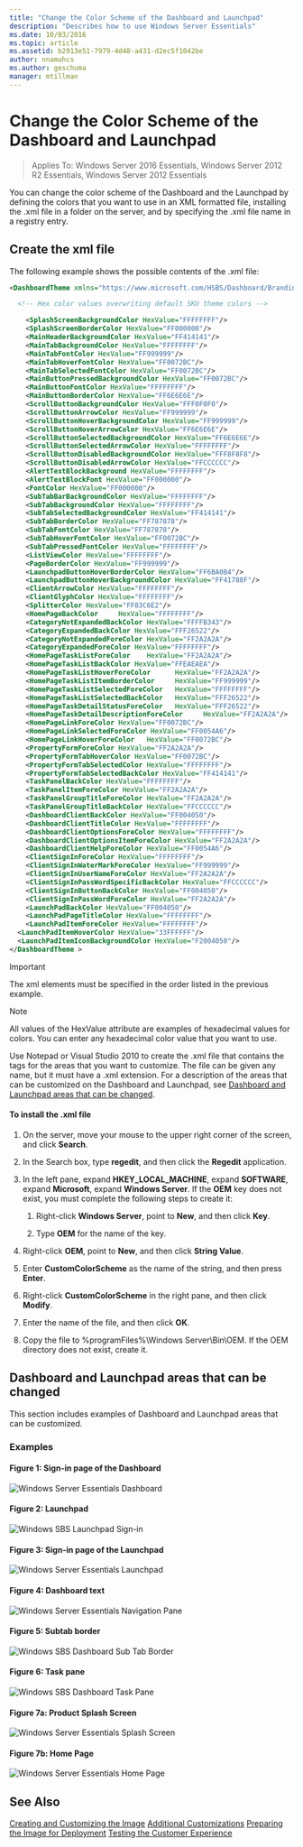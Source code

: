 ```yaml
---
title: "Change the Color Scheme of the Dashboard and Launchpad"
description: "Describes how to use Windows Server Essentials"
ms.date: 10/03/2016
ms.topic: article
ms.assetid: b2913e51-7979-4d48-a431-d2ec5f1042be
author: nnamuhcs
ms.author: geschuma
manager: mtillman
---
```


# Change the Color Scheme of the Dashboard and Launchpad

>Applies To: Windows Server 2016 Essentials, Windows Server 2012 R2 Essentials, Windows Server 2012 Essentials

You can change the color scheme of the Dashboard and the Launchpad by defining the colors that you want to use in an XML formatted file, installing the .xml file in a folder on the server, and by specifying the .xml file name in a registry entry.

## Create the xml file
 The following example shows the possible contents of the .xml file:

```xml
<DashboardTheme xmlns="https://www.microsoft.com/HSBS/Dashboard/Branding/2010">

  <!-- Hex color values overwriting default SKU theme colors -->

    <SplashScreenBackgroundColor HexValue="FFFFFFFF"/>
    <SplashScreenBorderColor HexValue="FF000000"/>
    <MainHeaderBackgroundColor HexValue="FF414141"/>
    <MainTabBackgroundColor HexValue="FFFFFFFF"/>
    <MainTabFontColor HexValue="FF999999"/>
    <MainTabHoverFontColor HexValue="FF0072BC"/>
    <MainTabSelectedFontColor HexValue="FF0072BC"/>
    <MainButtonPressedBackgroundColor HexValue="FF0072BC"/>
    <MainButtonFontColor HexValue="FFFFFFFF"/>
    <MainButtonBorderColor HexValue="FF6E6E6E"/>
    <ScrollButtonBackgroundColor HexValue="FFF0F0F0"/>
    <ScrollButtonArrowColor HexValue="FF999999"/>
    <ScrollButtonHoverBackgroundColor HexValue="FF999999"/>
    <ScrollButtonHoverArrowColor HexValue="FF6E6E6E"/>
    <ScrollButtonSelectedBackgroundColor HexValue="FF6E6E6E"/>
    <ScrollButtonSelectedArrowColor HexValue="FFFFFFFF"/>
    <ScrollButtonDisabledBackgroundColor HexValue="FFF8F8F8"/>
    <ScrollButtonDisabledArrowColor HexValue="FFCCCCCC"/>
    <AlertTextBlockBackground HexValue="FFFFFFFF"/>
    <AlertTextBlockFont HexValue="FF000000"/>
    <FontColor HexValue="FF000000"/>
    <SubTabBarBackgroundColor HexValue="FFFFFFFF"/>
    <SubTabBackgroundColor HexValue="FFFFFFFF"/>
    <SubTabSelectedBackgroundColor HexValue="FF414141"/>
    <SubTabBorderColor HexValue="FF787878"/>
    <SubTabFontColor HexValue="FF787878"/>
    <SubTabHoverFontColor HexValue="FF0072BC"/>
    <SubTabPressedFontColor HexValue="FFFFFFFF"/>
    <ListViewColor HexValue="FFFFFFFF"/>
    <PageBorderColor HexValue="FF999999"/>   
    <LaunchpadButtonHoverBorderColor HexValue="FF6BA0B4"/>
    <LaunchpadButtonHoverBackgroundColor HexValue="FF41788F"/>
    <ClientArrowColor HexValue="FFFFFFFF"/>
    <ClientGlyphColor HexValue="FFFFFFFF"/>
    <SplitterColor HexValue="FF83C6E2"/>
    <HomePageBackColor     HexValue="FFFFFFFF"/>
    <CategoryNotExpandedBackColor HexValue="FFFFB343"/>
    <CategoryExpandedBackColor HexValue="FFF26522"/>
    <CategoryNotExpandedForeColor HexValue="FF2A2A2A"/>
    <CategoryExpandedForeColor HexValue="FFFFFFFF"/>
    <HomePageTaskListForeColor    HexValue="FF2A2A2A"/>
    <HomePageTaskListBackColor HexValue="FFEAEAEA"/>
    <HomePageTaskListHoverForeColor      HexValue="FF2A2A2A"/>
    <HomePageTaskListItemBorderColor     HexValue="FF999999"/>
    <HomePageTaskListSelectedForeColor   HexValue="FFFFFFFF"/>
    <HomePageTaskListSelectedBackColor   HexValue="FFF26522"/>
    <HomePageTaskDetailStatusForeColor   HexValue="FFF26522"/>
    <HomePageTaskDetailDescriptionForeColor     HexValue="FF2A2A2A"/>
    <HomePageLinkForeColor HexValue="FF0072BC"/>
    <HomePageLinkSelectedForeColor HexValue="FF0054A6"/>
    <HomePageLinkHoverForeColor   HexValue="FF0072BC"/>
    <PropertyFormForeColor HexValue="FF2A2A2A"/>
    <PropertyFormTabHoverColor HexValue="FF0072BC"/>
    <PropertyFormTabSelectedColor HexValue="FFFFFFFF"/>
    <PropertyFormTabSelectedBackColor HexValue="FF414141"/>
    <TaskPanelBackColor HexValue="FFFFFFFF"/>
    <TaskPanelItemForeColor HexValue="FF2A2A2A"/>
    <TaskPanelGroupTitleForeColor HexValue="FF2A2A2A"/>
    <TaskPanelGroupTitleBackColor HexValue="FFCCCCCC"/>
    <DashboardClientBackColor HexValue="FF004050"/>
    <DashboardClientTitleColor HexValue="FFFFFFFF"/>
    <DashboardClientOptionsForeColor HexValue="FFFFFFFF"/>
    <DashboardClientOptionsItemForeColor HexValue="FF2A2A2A"/>
    <DashboardClientHelpForeColor HexValue="FF0054A6"/>
    <ClientSignInForeColor HexValue="FFFFFFFF"/>
    <ClientSignInWaterMarkForeColor HexValue="FF999999"/>
    <ClientSignInUserNameForeColor HexValue="FF2A2A2A"/>
    <ClientSignInPassWordSpecificBackColor HexValue="FFCCCCCC"/>
    <ClientSignInButtonBackColor HexValue="FF004050"/>
    <ClientSignInPassWordForeColor HexValue="FF2A2A2A"/>
    <LaunchPadBackColor HexValue="FF004050"/>
    <LaunchPadPageTitleColor HexValue="FFFFFFFF"/>
    <LaunchPadItemForeColor HexValue="FFFFFFFF"/>
  <LaunchPadItemHoverColor HexValue="33FFFFFF"/>
  <LaunchPadItemIconBackgroundColor HexValue="F2004050"/>
</DashboardTheme >

```

> [!IMPORTANT]
>  The xml elements must be specified in the order listed in the previous example.

> [!NOTE]
>  All values of the HexValue attribute are examples of hexadecimal values for colors. You can enter any hexadecimal color value that you want to use.

 Use Notepad or Visual Studio 2010 to create the .xml file that contains the tags for the areas that you want to customize. The file can be given any name, but it must have a .xml extension. For a description of the areas that can be customized on the Dashboard and Launchpad, see [Dashboard and Launchpad areas that can be changed](Change-the-Color-Scheme-of-the-Dashboard-and-Launchpad.md#BKMK_Dashboard).

#### To install the .xml file

1.  On the server, move your mouse to the upper right corner of the screen, and click **Search**.

2.  In the Search box, type **regedit**, and then click the **Regedit** application.

3.  In the left pane, expand **HKEY_LOCAL_MACHINE**, expand **SOFTWARE**, expand **Microsoft**, expand **Windows Server**. If the **OEM** key does not exist, you must complete the following steps to create it:

    1.  Right-click **Windows Server**, point to **New**, and then click **Key**.

    2.  Type **OEM** for the name of the key.

4.  Right-click **OEM**, point to **New**, and then click **String Value**.

5.  Enter **CustomColorScheme** as the name of the string, and then press **Enter**.

6.  Right-click **CustomColorScheme** in the right pane, and then click **Modify**.

7.  Enter the name of the file, and then click **OK**.

8.  Copy the file to %programFiles%\Windows Server\Bin\OEM. If the OEM directory does not exist, create it.

##  <a name="BKMK_Dashboard"></a> Dashboard and Launchpad areas that can be changed
 This section includes examples of Dashboard and Launchpad areas that can be customized.

### Examples

####  <a name="BKMK_Figure1"></a> Figure 1: Sign-in page of the Dashboard
 ![Windows Server Essentials Dashboard](media/SBS8_ADK_Dashboard_Signin_RC.png "SBS8_ADK_Dashboard_Signin_RC")

####  <a name="BKMK_Figure2"></a> Figure 2: Launchpad
 ![Windows SBS Launchpad Sign&#45;in](media/SBS8_ADK_LaunchpadSignin2.png "SBS8_ADK_LaunchpadSignin2")

####  <a name="BKMK_Figure3"></a> Figure 3: Sign-in page of the Launchpad
 ![Windows Server Essentials Launchpad](media/SBS8_ADK_Launchpad_Signin_RC.png "SBS8_ADK_Launchpad_Signin_RC")

####  <a name="BKMK_Figure4"></a> Figure 4: Dashboard text
 ![Windows Server Essentials Navigation Pane](media/SBS8_ADK_Navigation_RC.png "SBS8_ADK_Navigation_RC")

####  <a name="BKMK_Figure5"></a> Figure 5: Subtab border
 ![Windows SBS Dashboard Sub Tab Border](media/SBS8_ADK_DashboardSubtabborder.png "SBS8_ADK_DashboardSubtabborder")

####  <a name="BKMK_Figure6"></a> Figure 6: Task pane
 ![Windows SBS Dashboard Task Pane](media/SBS8_ADK_DashboardTaskPane.png "SBS8_ADK_DashboardTaskPane")

####  <a name="BKMK_Figure9"></a> Figure 7a: Product Splash Screen
 ![Windows Server Essentials Splash Screen](media/SBS8_ADK_productspalshscreen_RC.png "SBS8_ADK_productspalshscreen_RC")

#### Figure 7b: Home Page
 ![Windows Server Essentials Home Page](media/SBS8_ADK_Dashboard_HomePage_RC.png "SBS8_ADK_Dashboard_HomePage_RC")

## See Also
 [Creating and Customizing the Image](Creating-and-Customizing-the-Image.md)
 [Additional Customizations](Additional-Customizations.md)
 [Preparing the Image for Deployment](Preparing-the-Image-for-Deployment.md)
 [Testing the Customer Experience](Testing-the-Customer-Experience.md)